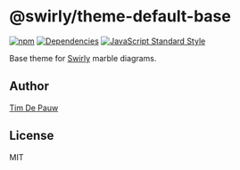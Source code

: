 # @swirly/theme-default-base

[![npm](https://img.shields.io/npm/v/@swirly/theme-default-base.svg)](https://www.npmjs.com/package/@swirly/theme-default-base) [![Dependencies](https://david-dm.org/timdp/swirly/status.svg?path=packages/swirly-theme-default-base)](https://david-dm.org/timdp/swirly?path=packages/swirly-theme-default-base) [![JavaScript Standard Style](https://img.shields.io/badge/code%20style-standard-brightgreen.svg)](https://standardjs.com)

Base theme for [Swirly](https://github.com/timdp/swirly) marble diagrams.

## Author

[Tim De Pauw](https://tmdpw.eu)

## License

MIT
